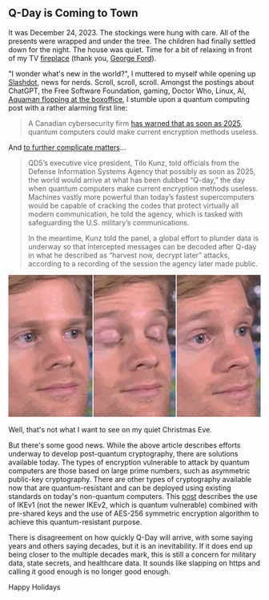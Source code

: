 ## Q-Day is Coming to Town

It was December 24, 2023. The stockings were hung with care. All of the presents were wrapped and under the tree. The children had finally settled down for the night. The house was quiet. Time for a bit of relaxing in front of my TV [fireplace](https://www.youtube.com/watch?v=UraL4IEcu-o) (thank you, [George Ford](https://www.fireplaceforyourhome.com/)).

"I wonder what's new in the world?", I muttered to myself while opening up [Slashdot](https://slashdot.org), news for nerds. Scroll, scroll, scroll. Amongst the postings about ChatGPT, the Free Software Foundation, gaming, Doctor Who, Linux, AI, [Aquaman flopping at the boxoffice](https://www.youtube.com/watch?v=7hC3uyQdQKM), I stumble upon a quantum computing post with a rather alarming first line:

> A Canadian cybersecurity firm [has warned that as soon as 2025](https://it.slashdot.org/story/23/12/23/1954219/the-race-to-shield-secrets-from-quantum-computers), quantum computers could make current encryption methods useless.

And [to further complicate matters](https://www.reuters.com/investigates/special-report/us-china-tech-quantum/)...

> QD5’s executive vice president, Tilo Kunz, told officials from the Defense Information Systems Agency that possibly as soon as 2025, the world would arrive at what has been dubbed “Q-day,” the day when quantum computers make current encryption methods useless. Machines vastly more powerful than today’s fastest supercomputers would be capable of cracking the codes that protect virtually all modern communication, he told the agency, which is tasked with safeguarding the U.S. military’s communications.
>
> In the meantime, Kunz told the panel, a global effort to plunder data is underway so that intercepted messages can be decoded after Q-day in what he described as “harvest now, decrypt later” attacks, according to a recording of the session the agency later made public.

![Meme: Blinking White Guy](/assets/images/blinking-white-guy.jpg)

Well, that's not what I want to see on my quiet Christmas Eve.

But there's some good news. While the above article describes efforts underway to develop post-quantum cryptography, there are solutions available today. The types of encryption vulnerable to attack by quantum computers are those based on large prime numbers, such as asymmetric public-key cryptography. There are other types of cryptography available now that are quantum-resistant and can be deployed using existing standards on today's non-quantum computers. This [post](https://www.archonsecure.com/blog/quantum-resistant-cryptography) describes the use of IKEv1 (not the newer IKEv2, which is quantum vulnerable) combined with pre-shared keys and the use of AES-256 symmetric encryption algorithm to achieve this quantum-resistant purpose.

There is disagreement on how quickly Q-Day will arrive, with some saying years and others saying decades, but it is an inevitability. If it does end up being closer to the multiple decades mark, this is still a concern for military data, state secrets, and healthcare data. It sounds like slapping on https and calling it good enough is no longer good enough.

Happy Holidays
